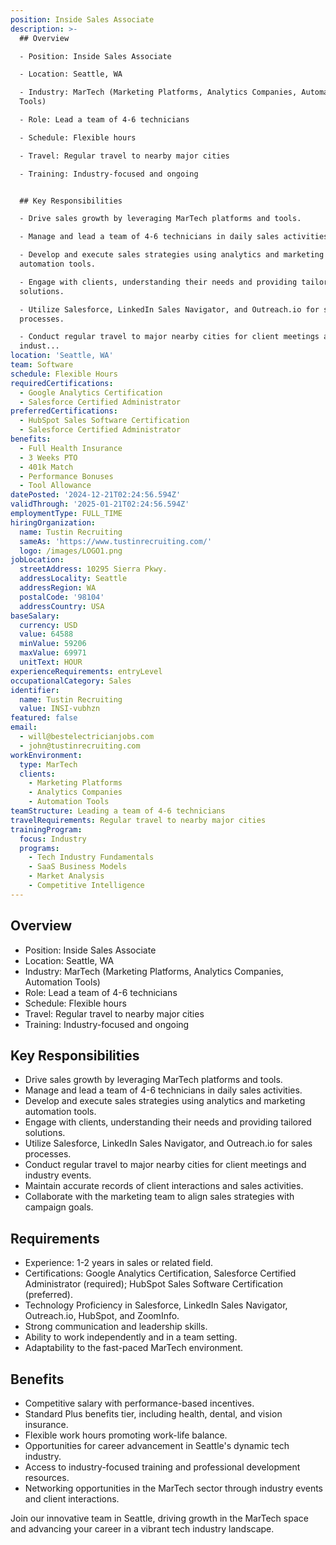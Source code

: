 ```yaml
---
position: Inside Sales Associate
description: >-
  ## Overview

  - Position: Inside Sales Associate

  - Location: Seattle, WA

  - Industry: MarTech (Marketing Platforms, Analytics Companies, Automation
  Tools)

  - Role: Lead a team of 4-6 technicians

  - Schedule: Flexible hours

  - Travel: Regular travel to nearby major cities

  - Training: Industry-focused and ongoing


  ## Key Responsibilities

  - Drive sales growth by leveraging MarTech platforms and tools.

  - Manage and lead a team of 4-6 technicians in daily sales activities.

  - Develop and execute sales strategies using analytics and marketing
  automation tools.

  - Engage with clients, understanding their needs and providing tailored
  solutions.

  - Utilize Salesforce, LinkedIn Sales Navigator, and Outreach.io for sales
  processes.

  - Conduct regular travel to major nearby cities for client meetings and
  indust...
location: 'Seattle, WA'
team: Software
schedule: Flexible Hours
requiredCertifications:
  - Google Analytics Certification
  - Salesforce Certified Administrator
preferredCertifications:
  - HubSpot Sales Software Certification
  - Salesforce Certified Administrator
benefits:
  - Full Health Insurance
  - 3 Weeks PTO
  - 401k Match
  - Performance Bonuses
  - Tool Allowance
datePosted: '2024-12-21T02:24:56.594Z'
validThrough: '2025-01-21T02:24:56.594Z'
employmentType: FULL_TIME
hiringOrganization:
  name: Tustin Recruiting
  sameAs: 'https://www.tustinrecruiting.com/'
  logo: /images/LOGO1.png
jobLocation:
  streetAddress: 10295 Sierra Pkwy.
  addressLocality: Seattle
  addressRegion: WA
  postalCode: '98104'
  addressCountry: USA
baseSalary:
  currency: USD
  value: 64588
  minValue: 59206
  maxValue: 69971
  unitText: HOUR
experienceRequirements: entryLevel
occupationalCategory: Sales
identifier:
  name: Tustin Recruiting
  value: INSI-vubhzn
featured: false
email:
  - will@bestelectricianjobs.com
  - john@tustinrecruiting.com
workEnvironment:
  type: MarTech
  clients:
    - Marketing Platforms
    - Analytics Companies
    - Automation Tools
teamStructure: Leading a team of 4-6 technicians
travelRequirements: Regular travel to nearby major cities
trainingProgram:
  focus: Industry
  programs:
    - Tech Industry Fundamentals
    - SaaS Business Models
    - Market Analysis
    - Competitive Intelligence
---
```




## Overview
- Position: Inside Sales Associate
- Location: Seattle, WA
- Industry: MarTech (Marketing Platforms, Analytics Companies, Automation Tools)
- Role: Lead a team of 4-6 technicians
- Schedule: Flexible hours
- Travel: Regular travel to nearby major cities
- Training: Industry-focused and ongoing

## Key Responsibilities
- Drive sales growth by leveraging MarTech platforms and tools.
- Manage and lead a team of 4-6 technicians in daily sales activities.
- Develop and execute sales strategies using analytics and marketing automation tools.
- Engage with clients, understanding their needs and providing tailored solutions.
- Utilize Salesforce, LinkedIn Sales Navigator, and Outreach.io for sales processes.
- Conduct regular travel to major nearby cities for client meetings and industry events.
- Maintain accurate records of client interactions and sales activities.
- Collaborate with the marketing team to align sales strategies with campaign goals.

## Requirements
- Experience: 1-2 years in sales or related field.
- Certifications: Google Analytics Certification, Salesforce Certified Administrator (required); HubSpot Sales Software Certification (preferred).
- Technology Proficiency in Salesforce, LinkedIn Sales Navigator, Outreach.io, HubSpot, and ZoomInfo.
- Strong communication and leadership skills.
- Ability to work independently and in a team setting.
- Adaptability to the fast-paced MarTech environment.

## Benefits
- Competitive salary with performance-based incentives.
- Standard Plus benefits tier, including health, dental, and vision insurance.
- Flexible work hours promoting work-life balance.
- Opportunities for career advancement in Seattle's dynamic tech industry.
- Access to industry-focused training and professional development resources.
- Networking opportunities in the MarTech sector through industry events and client interactions.

Join our innovative team in Seattle, driving growth in the MarTech space and advancing your career in a vibrant tech industry landscape.
